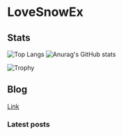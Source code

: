 # LoveSnowEx

## Stats

![Top Langs](https://github-readme-stats.vercel.app/api/top-langs/?username=LoveSnowEx&layout=donut&theme=dark) ![Anurag's GitHub stats](https://github-readme-stats.vercel.app/api?username=LoveSnowEx&theme=dark&show_icons=true)

![Trophy](https://github-profile-trophy.vercel.app/?username=LoveSnowEx&theme=darkhub&column=3&rank=SECRET,SSS,SS,S,AAA,AA,A&no-bg=true)

## Blog

[Link](https://blog.lovesnowex.tk)

### Latest posts

<!-- BLOG-POST-LIST:START -->
<!-- BLOG-POST-LIST:END -->
